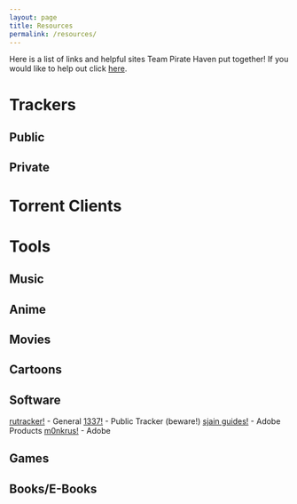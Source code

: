 ```yaml
---
layout: page
title: Resources
permalink: /resources/
---
```

Here is a list of links and helpful sites Team Pirate Haven put together! If you would like to help out click [here](https://github.com/pirate-haven/pirate-haven.github.io/new/master/docs).

# Trackers
## Public
## Private

# Torrent Clients

# Tools
## Music
## Anime
## Movies
## Cartoons
## Software
[rutracker!](http://rutracker.org) - General
[1337!](http://1337x.to) - Public Tracker (beware!)
[sjain guides!](https://www.saidit.net/s/sjain_guides) - Adobe Products
[m0nkrus!](http://monkrus.ws) - Adobe
## Games
## Books/E-Books
